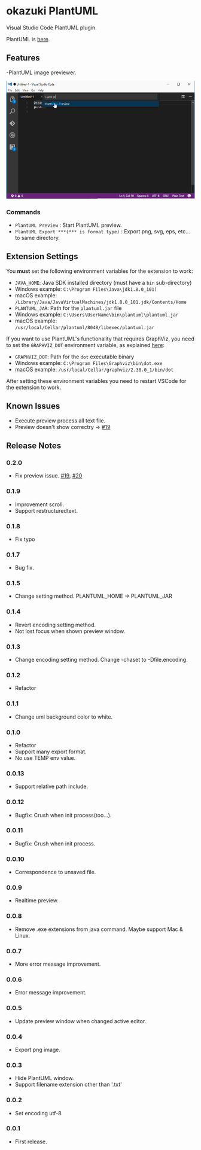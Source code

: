 # okazuki PlantUML

Visual Studio Code PlantUML plugin.

PlantUML is [here](http://plantuml.com/).

## Features

-PlantUML image previewer.

![Preview window](images/introduction.gif?raw=true)

### Commands
- `PlantUML Preview` : Start PlantUML preview.
- `PlantUML Export ***(*** is format type)` : Export png, svg, eps, etc... to same directory.

## Extension Settings


You **must** set the following environment variables for the extension to work:

- `JAVA_HOME`: Java SDK installed directory (must have a `bin` sub-directory)
 - Windows example: `C:\Program Files\Java\jdk1.8.0_101)`
 - macOS example: `/Library/Java/JavaVirtualMachines/jdk1.8.0_101.jdk/Contents/Home`
- `PLANTUML_JAR`: Path for the `plantuml.jar` file
 - Windows example: `C:\Users\UserName\bin\plantuml\plantuml.jar`
 - macOS example: `/usr/local/Cellar/plantuml/8048/libexec/plantuml.jar`

If you want to use PlantUML's functionality that requires GraphViz, you need to set the `GRAPHVIZ_DOT` environment variable, as explained [here](http://plantuml.com/graphvizdot.html):

- `GRAPHVIZ_DOT`: Path for the `dot` executable binary
 - Windows example: `C:\Program Files\Graphviz\bin\dot.exe`
 - macOS example: `/usr/local/Cellar/graphviz/2.38.0_1/bin/dot`
 
After setting these environment variables you need to restart VSCode for the extension to work.

## Known Issues

- Execute preview process all text file.
- Preview doesn't show correctry -> [#19](https://github.com/runceel/plantumlpreview/issues/19)

## Release Notes
### 0.2.0
- Fix preview issue. [#19](https://github.com/runceel/plantumlpreview/issues/19), [#20](https://github.com/runceel/plantumlpreview/issues/20)

### 0.1.9
- Improvement scroll.
- Support restructuredtext.

### 0.1.8
- Fix typo

### 0.1.7
- Bug fix.

### 0.1.5
- Change setting method. PLANTUML_HOME -> PLANTUML_JAR

### 0.1.4
- Revert encoding setting method.
- Not lost focus when shown preview window.

### 0.1.3
- Change encoding setting method. Change -chaset to -Dfile.encoding.

### 0.1.2
- Refactor

### 0.1.1
- Change uml background color to white.

### 0.1.0
- Refactor
- Support many export format.
- No use TEMP env value.

### 0.0.13
- Support relative path include.

### 0.0.12
- Bugfix: Crush when init process(too...).

### 0.0.11
- Bugfix: Crush when init process.

### 0.0.10
- Correspondence to unsaved file.

### 0.0.9
- Realtime preview.

### 0.0.8
- Remove .exe extensions from java command. Maybe support Mac & Linux.

### 0.0.7
- More error message improvement.

### 0.0.6
- Error message improvement.

### 0.0.5
- Update preview window when changed active editor.

### 0.0.4
- Export png image.

### 0.0.3
- Hide PlantUML window.
- Support filename extension other than '.txt' 

### 0.0.2
- Set encoding utf-8

### 0.0.1
- First release.
